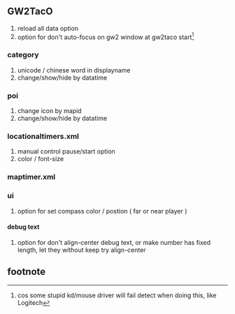 ## GW2TacO

1. reload all data option
2. option for don't auto-focus on gw2 window at gw2taco start[^1]

### category

1. unicode / chinese word in displayname
2. change/show/hide by datatime

### poi

1. change icon by mapid
2. change/show/hide by datatime

### locationaltimers.xml

1. manual control pause/start option
2. color / font-size

### maptimer.xml

### ui

1. option for set compass color / postion ( far or near player )

#### debug text

1. option for don't align-center debug text, or make number has fixed length, let they without keep try align-center

## footnote

[^1]: cos some stupid kd/mouse driver will fail detect when doing this, like Logitech
